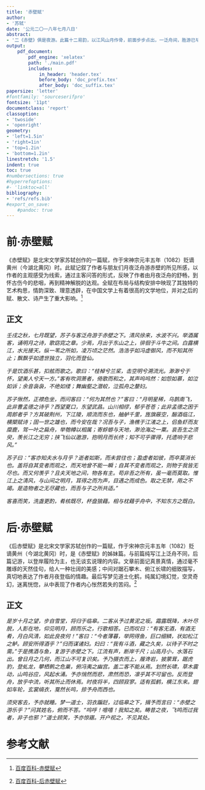 ```yaml
---
title: '赤壁赋'
author:
- '苏轼'
date: '公元二〇一八年七月八日'
abstract:
- '二《赤壁》俱是夜游。此篇十二易韵，以江风山月作骨，前面步步点出，一泛舟间，胜游已毕，坡翁忽借对境感慨之意，现前指点，发出许多大议论。然以江山无穷，音生有尽，尚论古人遗迹，欷歔凭吊。虽文人悲秋常调，但从吹箫和歌声中引入，则文境奇。其论曹公之诗、曹公之事，低回流连，两叠而出，则文致奇。盛言曹公英雄，较论我生微细，蜉蝣短景，对境易哀，则文势奇。迨至以水、月为喻，发出正论，则《南华》、《楞严》之妙理，可以包络天地，伭同造化，尤非文人梦想所能到也。'
output:
    pdf_document:
        pdf_engine: 'xelatex'
        path: './main.pdf'
        includes:
            in_header: 'header.tex'
            before_body: 'doc_prefix.tex'
            after_body: 'doc_suffix.tex'
papersize: 'letter'
#fontfamily: 'sourceserifpro'
fontsize: '11pt'
documentclass: 'report'
classoption:
- 'twoside'
- 'openright'
geometry:
- 'left=1.5in'
- 'right=1in'
- 'top=1.2in'
- 'bottom=1.2in'
linestretch: '1.5'
indent: true
toc: true
#numbersections: true
#hyperrefoptions:
#- 'linktoc=all'
bibliography:
- 'refs/refs.bib'
#export_on_save:
    #pandoc: true
---
```


# 前·赤壁赋

《赤壁赋》是北宋文学家苏轼创作的一篇赋，作于宋神宗元丰五年（1082）贬谪黄州（今湖北黄冈）时。此赋记叙了作者与朋友们月夜泛舟游赤壁的所见所感，以作者的主观感受为线索，通过主客问答的形式，反映了作者由月夜泛舟的舒畅，到怀古伤今的悲咽，再到精神解脱的达观。全赋在布局与结构安排中映现了其独特的艺术构思，情韵深致、理意透辟，在中国文学上有着很高的文学地位，并对之后的赋、散文、诗产生了重大影响。[^1]

[^1]: [百度百科-赤壁赋](https://baike.baidu.com/item/%E8%B5%A4%E5%A3%81%E8%B5%8B/130?fr=aladdin)

## 正文

_壬戌之秋，七月既望，苏子与客泛舟游于赤壁之下。清风徐来，水波不兴。举酒属客，诵明月之诗，歌窈窕之章。少焉，月出于东山之上，徘徊于斗牛之间。白露横江，水光接天。纵一苇之所如，凌万顷之茫然。浩浩乎如冯虚御风，而不知其所止；飘飘乎如遗世独立，羽化而登仙。_

_于是饮酒乐甚，扣舷而歌之。歌曰：“桂棹兮兰桨，击空明兮溯流光。渺渺兮于怀，望美人兮天一方。”客有吹洞萧者，倚歌而和之，其声呜呜然：如怨如慕，如泣如诉；余音袅袅，不绝如缕；舞幽壑之潜蛟，泣孤舟之嫠妇。_

_苏子愀然，正襟危坐，而问客曰：“何为其然也？”客曰：“月明星稀，乌鹊南飞，此非曹孟德之诗乎？西望夏口，东望武昌。山川相缪，郁乎苍苍；此非孟德之困于周郎者乎？方其破荆州，下江陵，顺流而东也，舳舻千里，旌旗蔽空，酾酒临江，横槊赋诗；固一世之雄也，而今安在哉？况吾与子，渔樵于江渚之上，侣鱼虾而友糜鹿，驾一叶之扁舟，举匏樽以相属；寄蜉蝣与天地，渺沧海之一粟。哀吾生之须臾，羡长江之无穷；挟飞仙以遨游，抱明月而长终；知不可乎骤得，托遗响于悲风。”_

_苏子曰：“客亦知夫水与月乎？逝者如斯，而未尝往也；盈虚者如彼，而卒莫消长也。盖将自其变者而观之，而天地曾不能一瞬；自其不变者而观之，则物于我皆无尽也。而又何羡乎？且夫天地之间，物各有主。苟非吾之所有，虽一毫而莫取。惟江上之清风，与山间之明月，耳得之而为声，目遇之而成色。取之无禁，用之不竭。是造物者之无尽藏也，而吾与子之所共适。”_

_客喜而笑，洗盏更酌，肴核既尽，杯盘狼藉。相与枕藉乎舟中，不知东方之既白。_

# 后·赤壁赋

《后赤壁赋》是北宋文学家苏轼创作的一篇赋，作于宋神宗元丰五年（1082）贬谪黄州（今湖北黄冈）时，是《赤壁赋》的姊妹篇。与前篇纯写江上泛舟不同，后篇记游，以登岸履险为主，也无谈玄说理的内容。文章前面记真景真情，通过毫不雕琢的天然佳句，给人一种壮阔的美感；中间对踞石攀木、俯江长啸的细致描写，真切地表达了作者月夜登临的情趣。最后写梦见道士化鹤，纯属幻境幻觉，空灵奇幻，迷离恍惚，从中表现了作者内心怅然若失的苦闷。[^2]

[^2]:[百度百科-后赤壁赋](https://baike.baidu.com/item/%E5%90%8E%E8%B5%A4%E5%A3%81%E8%B5%8B/1658761?fr=aladdin)

## 正文

_是岁十月之望，步自雪堂，将归于临皋。二客从予过黄泥之坂。霜露既降，木叶尽脱，人影在地，仰见明月，顾而乐之，行歌相答。已而叹曰：“有客无酒，有酒无肴，月白风清，如此良夜何！”客曰：“今者薄暮，举网得鱼，巨口细鳞，状如松江之鲈。顾安所得酒乎？”归而谋诸妇。妇曰：“我有斗酒，藏之久矣，以待子不时之需。”于是携酒与鱼，复游于赤壁之下。江流有声，断岸千尺；山高月小，水落石出。曾日月之几何，而江山不可复识矣。予乃摄衣而上，履谗岩，披蒙茸，踞虎豹，登虬龙，攀栖鹘之危巢，俯冯夷之幽宫。盖二客不能从焉。划然长啸，草木震动，山鸣谷应，风起水涌。予亦悄然而悲，肃然而恐，凛乎其不可留也。反而登舟，放乎中流，听其所止而休焉。时夜将半，四顾寂寥。适有孤鹤，横江东来。翅如车轮，玄裳缟衣，戛然长鸣，掠予舟而西也。_

_须臾客去，予亦就睡。梦一道士，羽衣蹁跹，过临皋之下，揖予而言曰：“赤壁之游乐乎？”问其姓名，俯而不答。“呜呼！噫嘻！我知之矣。畴昔之夜，飞鸣而过我者，非子也邪？”道士顾笑，予亦惊寤。开户视之，不见其处。_

# 参考文献